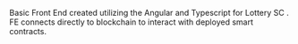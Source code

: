 Basic Front End created utilizing the Angular and Typescript for Lottery SC .
FE connects directly to blockchain to interact with deployed smart contracts.